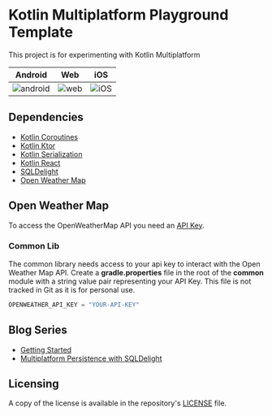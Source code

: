 # Kotlin Multiplatform Playground Template
This project is for experimenting with Kotlin Multiplatform

| Android       | Web           | iOS           | 
| ------------- | ------------- | ------------- |
| ![android](assets/android.png)  | ![web](assets/web.png)   | ![iOS](assets/ios.png)   |

## Dependencies
 - [Kotlin Coroutines](https://kotlinlang.org/docs/reference/coroutines-overview.html)
 - [Kotlin Ktor](https://ktor.io/clients/index.html)
 - [Kotlin Serialization](https://github.com/Kotlin/kotlinx.serialization)
 - [Kotlin React](https://github.com/JetBrains/kotlin-wrappers/blob/master/kotlin-react/README.md)
 - [SQLDelight](https://cashapp.github.io/sqldelight/)
 - [Open Weather Map](https://openweathermap.org/)

 ## Open Weather Map
 To access the OpenWeatherMap API you need an [API Key](http://openweathermap.org/appid).

 ### Common Lib
 The common library needs access to your api key to interact with the Open Weather Map API. Create a **gradle.properties** file in the root of the **common** module with a string value pair representing your API Key.  This file is not tracked in Git as it is for personal use.

 ```groovy
 OPENWEATHER_API_KEY = "YOUR-API-KEY"
 ```

## Blog Series
 - [Getting Started](http://gh.jdoneill.com/2019/12/06/kotlin-mulitplatform/)
 - [Multiplatform Persistence with SQLDelight](http://gh.jdoneill.com/2020/06/28/sqldelight/)

## Licensing
A copy of the license is available in the repository's [LICENSE](LICENSE) file.

